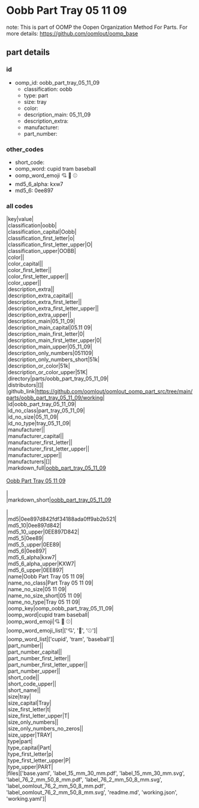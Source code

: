 # Oobb Part Tray 05 11 09  

note: This is part of OOMP the Oopen Organization Method For Parts. For more details: https://github.com/oomlout/oomp_base

##  part details





### id
* oomp_id: oobb_part_tray_05_11_09
  * classification: oobb
  * type: part
  * size: tray
  * color: 
  * description_main: 05_11_09
  * description_extra: 
  * manufacturer: 
  * part_number: 

### other_codes
* short_code: 
* oomp_word: cupid tram baseball
* oomp_word_emoji :cupid: :tram: :baseball:
* md5_6_alpha: kxw7
* md5_6: 0ee897

### all codes 
|key|value|  
|classification|oobb|  
|classification_capital|Oobb|  
|classification_first_letter|o|  
|classification_first_letter_upper|O|  
|classification_upper|OOBB|  
|color||  
|color_capital||  
|color_first_letter||  
|color_first_letter_upper||  
|color_upper||  
|description_extra||  
|description_extra_capital||  
|description_extra_first_letter||  
|description_extra_first_letter_upper||  
|description_extra_upper||  
|description_main|05_11_09|  
|description_main_capital|05.11 09|  
|description_main_first_letter|0|  
|description_main_first_letter_upper|0|  
|description_main_upper|05_11_09|  
|description_only_numbers|051109|  
|description_only_numbers_short|51k|  
|description_or_color|51k|  
|description_or_color_upper|51K|  
|directory|parts/oobb_part_tray_05_11_09|  
|distributors|[]|  
|github_link|https://github.com/oomlout/oomlout_oomp_part_src/tree/main/parts/oobb_part_tray_05_11_09/working|  
|id|oobb_part_tray_05_11_09|  
|id_no_class|part_tray_05_11_09|  
|id_no_size|05_11_09|  
|id_no_type|tray_05_11_09|  
|manufacturer||  
|manufacturer_capital||  
|manufacturer_first_letter||  
|manufacturer_first_letter_upper||  
|manufacturer_upper||  
|manufacturers|[]|  
|markdown_full|[oobb_part_tray_05_11_09](https://github.com/oomlout/oomlout_oomp_part_src/tree/main/parts/oobb_part_tray_05_11_09/working)<br>[](https://github.com/oomlout/oomlout_oomp_part_src/tree/main/parts/oobb_part_tray_05_11_09/working)<br>[Oobb Part Tray 05 11 09](https://github.com/oomlout/oomlout_oomp_part_src/tree/main/parts/oobb_part_tray_05_11_09/working)<br><br>|  
|markdown_short|[oobb_part_tray_05_11_09](https://github.com/oomlout/oomlout_oomp_part_src/tree/main/parts/oobb_part_tray_05_11_09/working)<br><br>|  
|md5|0ee897d842fdf34188ada0ff9ab2b521|  
|md5_10|0ee897d842|  
|md5_10_upper|0EE897D842|  
|md5_5|0ee89|  
|md5_5_upper|0EE89|  
|md5_6|0ee897|  
|md5_6_alpha|kxw7|  
|md5_6_alpha_upper|KXW7|  
|md5_6_upper|0EE897|  
|name|Oobb Part Tray 05 11 09|  
|name_no_class|Part Tray 05 11 09|  
|name_no_size|05 11 09|  
|name_no_size_short|05 11 09|  
|name_no_type|Tray 05 11 09|  
|oomp_key|oomp_oobb_part_tray_05_11_09|  
|oomp_word|cupid tram baseball|  
|oomp_word_emoji|:cupid: :tram: :baseball:|  
|oomp_word_emoji_list|[':cupid:', ':tram:', ':baseball:']|  
|oomp_word_list|['cupid', 'tram', 'baseball']|  
|part_number||  
|part_number_capital||  
|part_number_first_letter||  
|part_number_first_letter_upper||  
|part_number_upper||  
|short_code||  
|short_code_upper||  
|short_name||  
|size|tray|  
|size_capital|Tray|  
|size_first_letter|t|  
|size_first_letter_upper|T|  
|size_only_numbers||  
|size_only_numbers_no_zeros||  
|size_upper|TRAY|  
|type|part|  
|type_capital|Part|  
|type_first_letter|p|  
|type_first_letter_upper|P|  
|type_upper|PART|  
|files|['base.yaml', 'label_15_mm_30_mm.pdf', 'label_15_mm_30_mm.svg', 'label_76_2_mm_50_8_mm.pdf', 'label_76_2_mm_50_8_mm.svg', 'label_oomlout_76_2_mm_50_8_mm.pdf', 'label_oomlout_76_2_mm_50_8_mm.svg', 'readme.md', 'working.json', 'working.yaml']|  
